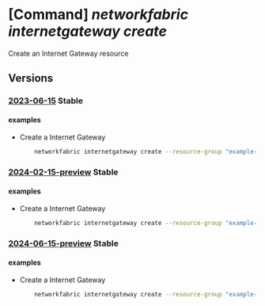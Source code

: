 # [Command] _networkfabric internetgateway create_

Create an Internet Gateway resource

## Versions

### [2023-06-15](/Resources/mgmt-plane/L3N1YnNjcmlwdGlvbnMve30vcmVzb3VyY2Vncm91cHMve30vcHJvdmlkZXJzL21pY3Jvc29mdC5tYW5hZ2VkbmV0d29ya2ZhYnJpYy9pbnRlcm5ldGdhdGV3YXlzL3t9/2023-06-15.xml) **Stable**

<!-- mgmt-plane /subscriptions/{}/resourcegroups/{}/providers/microsoft.managednetworkfabric/internetgateways/{} 2023-06-15 -->

#### examples

- Create a Internet Gateway
    ```bash
        networkfabric internetgateway create --resource-group "example-rg" --location "westus3" --resource-name "example-internetgateway" --type "Infrastructure" --network-fabric-controller-id "/subscriptions/xxxxx-xxxx-xxxx-xxxx-xxxxx/resourcegroups/example-rg/providers/Microsoft.ManagedNetworkFabric/networkFabricControllers/example-nfc" --internet-gateway-rule-id "/subscriptions/xxxxx-xxxx-xxxx-xxxx-xxxxx/resourcegroups/example-rg/providers/Microsoft.ManagedNetworkFabric/internetGatewayRules/example-internetGatewayRule"
    ```

### [2024-02-15-preview](/Resources/mgmt-plane/L3N1YnNjcmlwdGlvbnMve30vcmVzb3VyY2Vncm91cHMve30vcHJvdmlkZXJzL21pY3Jvc29mdC5tYW5hZ2VkbmV0d29ya2ZhYnJpYy9pbnRlcm5ldGdhdGV3YXlzL3t9/2024-02-15-preview.xml) **Stable**

<!-- mgmt-plane /subscriptions/{}/resourcegroups/{}/providers/microsoft.managednetworkfabric/internetgateways/{} 2024-02-15-preview -->

#### examples

- Create a Internet Gateway
    ```bash
        networkfabric internetgateway create --resource-group "example-rg" --location "westus3" --resource-name "example-internetgateway" --type "Infrastructure" --network-fabric-controller-id "/subscriptions/xxxxx-xxxx-xxxx-xxxx-xxxxx/resourcegroups/example-rg/providers/Microsoft.ManagedNetworkFabric/networkFabricControllers/example-nfc" --internet-gateway-rule-id "/subscriptions/xxxxx-xxxx-xxxx-xxxx-xxxxx/resourcegroups/example-rg/providers/Microsoft.ManagedNetworkFabric/internetGatewayRules/example-internetGatewayRule"
    ```

### [2024-06-15-preview](/Resources/mgmt-plane/L3N1YnNjcmlwdGlvbnMve30vcmVzb3VyY2Vncm91cHMve30vcHJvdmlkZXJzL21pY3Jvc29mdC5tYW5hZ2VkbmV0d29ya2ZhYnJpYy9pbnRlcm5ldGdhdGV3YXlzL3t9/2024-06-15-preview.xml) **Stable**

<!-- mgmt-plane /subscriptions/{}/resourcegroups/{}/providers/microsoft.managednetworkfabric/internetgateways/{} 2024-06-15-preview -->

#### examples

- Create a Internet Gateway
    ```bash
        networkfabric internetgateway create --resource-group "example-rg" --location "westus3" --resource-name "example-internetgateway" --type "Infrastructure" --network-fabric-controller-id "/subscriptions/xxxxx-xxxx-xxxx-xxxx-xxxxx/resourcegroups/example-rg/providers/Microsoft.ManagedNetworkFabric/networkFabricControllers/example-nfc" --internet-gateway-rule-id "/subscriptions/xxxxx-xxxx-xxxx-xxxx-xxxxx/resourcegroups/example-rg/providers/Microsoft.ManagedNetworkFabric/internetGatewayRules/example-internetGatewayRule"
    ```
